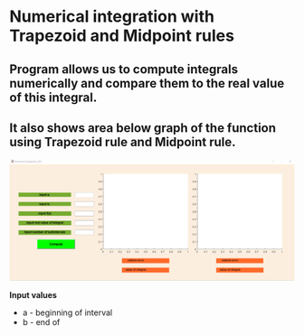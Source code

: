 # Numerical integration with Trapezoid and Midpoint rules


## Program allows us to compute integrals numerically and compare them to the real value of this integral. 
## It also shows area below graph of the function using Trapezoid rule and Midpoint rule. 

![GitHub Logo](/screenshots/blankGUI.png)


**Input values**
  * a - beginning of interval
  * b - end of 
